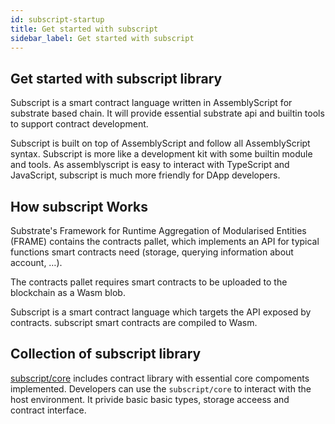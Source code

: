 ```yaml
---
id: subscript-startup
title: Get started with subscript
sidebar_label: Get started with subscript
---
```


## Get started with subscript library

Subscript is a smart contract language written in AssemblyScript for substrate based chain.
It will provide essential substrate api and builtin tools to support contract development.

Subscript is built on top of AssemblyScript and follow all AssemblyScript syntax.
Subscript is more like a development kit with some builtin module and tools.
As assemblyscript is easy to interact with TypeScript and JavaScript,
subscript is much more friendly for DApp developers.

## How subscript Works

Substrate's Framework for Runtime Aggregation of Modularised Entities (FRAME) contains the contracts pallet,
which implements an API for typical functions smart contracts need (storage, querying information about account, …).

The contracts pallet requires smart contracts to be uploaded to the blockchain as a Wasm blob.

Subscript is a smart contract language which targets the API exposed by contracts. subscript smart contracts are compiled to Wasm.

## Collection of subscript library

[subscript/core](https://github.com/ascontract/subscript/tree/master/core) includes
contract library with essential core compoments implemented.
Developers can use the `subscript/core` to interact with the host environment.
It privide basic basic types, storage acceess and contract interface.